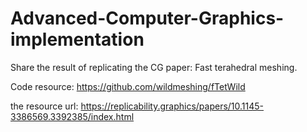 # Advanced-Computer-Graphics-implementation
Share the result of replicating the CG paper: Fast terahedral meshing.

Code resource: https://github.com/wildmeshing/fTetWild

the resource url: https://replicability.graphics/papers/10.1145-3386569.3392385/index.html
